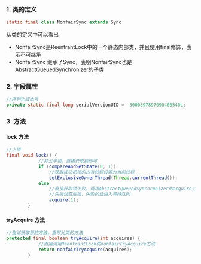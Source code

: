 ### 1. 类的定义

```java
static final class NonfairSync extends Sync
```

从类的定义中可以看出

* NonfairSync是ReentrantLock中的一个静态内部类，并且使用final修饰，表示不可继承
* NonfairSync 继承了Sync，表明NonfairSync也是AbstractQueuedSynchronizer的子类

### 2. 字段属性

```java
//序列化版本号
private static final long serialVersionUID = -3000897897090466540L;
```

### 3. 方法

#### lock 方法

```java
//上锁
final void lock() {
    		//非公平锁，直接获取锁即可
            if (compareAndSetState(0, 1))
                //获取成功把锁的占有线程设置为当前线程
                setExclusiveOwnerThread(Thread.currentThread());
            else
                //直接获取锁失败，调用AbstractQueuedSynchronizer的acquire方法
    			//先尝试获取锁，失败的话进入等待队列
                acquire(1);
        }
```

#### tryAcquire 方法

```java
//尝试获取锁的方法，重写父类的方法
protected final boolean tryAcquire(int acquires) {
    		//直接调用ReentrantLock的nonfairTryAcquire方法
            return nonfairTryAcquire(acquires);
        }
```

